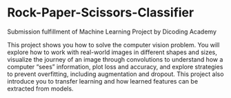 # Rock-Paper-Scissors-Classifier
Submission fulfillment of Machine Learning Project by Dicoding Academy

This project shows you how to solve the computer vision problem. You will explore how to work with real-world images in different shapes and sizes, visualize the journey of an image through convolutions to understand how a computer “sees” information, plot loss and accuracy, and explore strategies to prevent overfitting, including augmentation and dropout. This project also introduce you to transfer learning and how learned features can be extracted from models. 
